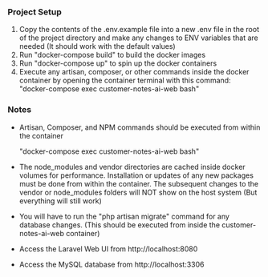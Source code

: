 ### Project Setup ###
1. Copy the contents of the .env.example file into a new .env file in the root of the project directory and make any changes to ENV variables that are needed (It should work with the default values)
2. Run "docker-compose build" to build the docker images
3. Run "docker-compose up" to spin up the docker containers
4. Execute any artisan, composer, or other commands inside the docker container by opening the container terminal with this command: "docker-compose exec customer-notes-ai-web bash"

### Notes ###
- Artisan, Composer, and NPM commands should be executed from within the container

    "docker-compose exec customer-notes-ai-web bash"

- The node_modules and vendor directories are cached inside docker volumes for performance. Installation or updates of any new packages must be done from within the container. The subsequent changes to the vendor or node_modules folders will NOT show on the host system (But everything will still work)

- You will have to run the "php artisan migrate" command for any database changes. (This should be executed from inside the customer-notes-ai-web container)

- Access the Laravel Web UI from http://localhost:8080

- Access the MySQL database from http://localhost:3306

